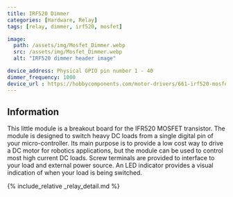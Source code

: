 ```yaml
---
title: IRF520 Dimmer
categories: [Hardware, Relay]
tags: [relay, dimmer, irf520, mosfet]

image:
  path: /assets/img/Mosfet_Dimmer.webp
  src: /assets/img/Mosfet_Dimmer.webp
  alt: "IRF520 dimmer header image"

device_address: Physical GPIO pin number 1 - 40
dimmer_frequency: 1000
device_url : https://hobbycomponents.com/motor-drivers/661-irf520-mosfet-driver-module
---
```


## Information
This little module is a breakout board for the IFR520 MOSFET transistor. The module is designed to switch heavy DC loads from a single digital pin of your micro-controller. Its main purpose is to provide a low cost way to drive a DC motor for robotics applications, but the module can be used to control most high current DC loads. Screw terminals are provided to interface to your load and external power source. An LED indicator provides a visual indication of when your load is being switched.

{% include_relative _relay_detail.md %}